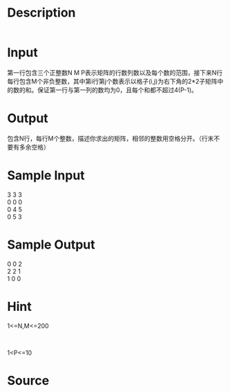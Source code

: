 
# Description

<div class="content"><p><img border="0" src="/source/bzoj/2003/img/aHR0cHM6Ly9seWRzeS5jb20vSnVkZ2VPbmxpbmUvaW1hZ2VzLzIwMDMuanBn.jpg" alt=""/></p></div>

# Input

<div class="content"><p>第一行包含三个正整数N M P表示矩阵的行数列数以及每个数的范围，接下来N行每行包含M个非负整数，其中第i行第j个数表示以格子(i,j)为右下角的2*2子矩阵中的数的和。保证第一行与第一列的数均为0，且每个和都不超过4(P-1)。</p></div>

# Output

<div class="content"><p>包含N行，每行M个整数，描述你求出的矩阵，相邻的整数用空格分开。（行末不要有多余空格）</p></div>

# Sample Input

<div class="content"><span class="sampledata">3 3 3                     	   <br/>
0 0 0						   <br/>
0 4 5						   <br/>
0 5 3<br/>
</span></div>

# Sample Output

<div class="content"><span class="sampledata">0 0 2<br/>
2 2 1<br/>
1 0 0<br/>
</span></div>

# Hint

<div class="content"><p></p><p>1&lt;=N,M&lt;=200</p><br/>
<p>1&lt;P&lt;=10</p><p></p></div>

# Source

<div class="content"><p><a href="problemset.php?search="></a></p></div>

